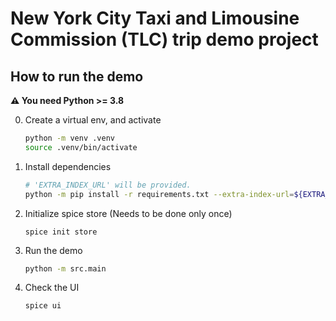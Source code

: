# New York City Taxi and Limousine Commission (TLC) trip demo project

## How to run the demo

**⚠️ You need Python >= 3.8**

0. Create a virtual env, and activate
    ```bash
    python -m venv .venv
    source .venv/bin/activate
    ```
    
2. Install dependencies
    ```bash
    # 'EXTRA_INDEX_URL' will be provided.
    python -m pip install -r requirements.txt --extra-index-url=${EXTRA_INDEX_URL}
    ```

3. Initialize spice store (Needs to be done only once)
    ```
    spice init store
    ```

4. Run the demo
    ```bash
    python -m src.main
    ```

5. Check the UI
    ```bash
    spice ui
    ```
